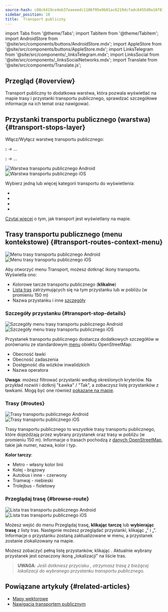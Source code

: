 ```yaml
---
source-hash: c08c6419ce4eb37eaeeedc1186f95e9b81ac6219dcfadc6455d0a16f81b7bdd4
sidebar_position: 10
title:  Transport publiczny
---
```

import Tabs from '@theme/Tabs';
import TabItem from '@theme/TabItem';
import AndroidStore from '@site/src/components/buttons/AndroidStore.mdx';
import AppleStore from '@site/src/components/buttons/AppleStore.mdx';
import LinksTelegram from '@site/src/components/_linksTelegram.mdx';
import LinksSocial from '@site/src/components/_linksSocialNetworks.mdx';
import Translate from '@site/src/components/Translate.js';



## Przegląd {#overview}

Transport publiczny to dodatkowa warstwa, która pozwala wyświetlać na mapie trasy i przystanki transportu publicznego, sprawdzać szczegółowe informacje na ich temat oraz nawigować.

## Przystanki transportu publicznego (warstwa) {#transport-stops-layer}

Włącz/Wyłącz warstwę transportu publicznego:

**<Translate android="true" ids="android_button_seq"/>:** *<Translate android="true" ids="shared_string_menu,configure_map,rendering_category_transport"/> →* &#8230;

<p> </p>

**<Translate ios="true" ids="ios_button_seq"/>:** *<Translate ios="true" ids="shared_string_menu,configure_map,rendering_category_transport"/> →* &#8230;

<p> </p>

![Warstwa transportu publicznego Android](@site/static/img/map/pt_layer_android.png) ![Warstwa transportu publicznego iOS](@site/static/img/map/pt_layer_ios.png)

Wybierz jedną lub więcej kategorii transportu do wyświetlenia:

- <Translate android="true" ids="rendering_attr_transportStops_name"/>
- <Translate android="true" ids="rendering_attr_publicTransportMode_name"/>
- <Translate android="true" ids="rendering_attr_tramTrainRoutes_name"/>
- <Translate android="true" ids="rendering_attr_subwayMode_name"/>

[Czytaj więcej](../map/vector-maps.md#transport) o tym, jak transport jest wyświetlany na mapie.


## Trasy transportu publicznego (menu kontekstowe) {#transport-routes-context-menu}

![Menu trasy transportu publicznego Android](@site/static/img/map/pt_routemenu_android.png) ![Menu trasy transportu publicznego iOS](@site/static/img/map/pt_routemenu_ios.png)

Aby otworzyć menu Transport, możesz dotknąć ikony transportu. Wyświetla ono:

- Kolorowe tarcze transportu publicznego (**klikalne**)
- [Lista tras](#routes) zatrzymujących się na tym przystanku lub w pobliżu (w promieniu 150 m)
- Nazwa przystanku i inne [szczegóły](#transport-stop-details)

### Szczegóły przystanku {#transport-stop-details}

![Szczegóły menu trasy transportu publicznego Android](@site/static/img/map/pt_routemenu_details_android.png) ![Szczegóły menu trasy transportu publicznego iOS](@site/static/img/map/pt_routemenu_details_ios.png)

Przystanek transportu publicznego dostarcza dodatkowych szczegółów w porównaniu ze standardowym [menu](../map/map-context-menu.md#details) obiektu OpenStreetMap:

- Obecność ławki
- Obecność zadaszenia
- Dostępność dla wózków inwalidzkich
- Nazwa operatora

**Uwaga**: możesz filtrować przystanki według określonych kryteriów. Na przykład rozwiń i dotknij "Ławka" / "Tak", a zobaczysz listę przystanków z ławkami. Mogą być one również [pokazane na mapie](../map/point-layers-on-map.md#points-of-interest-pois).


### Trasy {#routes}

![Trasy transportu publicznego Android](@site/static/img/map/pt_routes_android.png) ![Trasy transportu publicznego iOS](@site/static/img/map/pt_routes_ios.png)

Trasy transportu publicznego to wszystkie trasy transportu publicznego, które dojeżdżają przez wybrany przystanek oraz trasy w pobliżu (w promieniu 150 m). Informacje o trasach pochodzą z [danych OpenStreetMap](https://wiki.openstreetmap.org/wiki/Public_transport), takie jak numer, nazwa, kolor i typ.

**Kolor tarczy**:

- Metro - własny kolor linii
- Kolej - brązowy
- Autobus i inne - czerwony
- Tramwaj - niebieski
- Trolejbus - fioletowy

### Przeglądaj trasę {#browse-route}

![Lista tras transportu publicznego Android](@site/static/img/map/pt_route_list_android.png)  ![Lista tras transportu publicznego iOS](@site/static/img/map/pt_route_list_ios.png)

Możesz wejść do menu Przeglądaj trasę, **klikając tarczę** lub **wybierając trasę** z listy tras. Następnie możesz przeglądać przystanki, klikając „<Translate android="true" ids="shared_string_previous"/>” i „<Translate android="true" ids="shared_string_next"/>”. Informacje o przystanku zostaną zaktualizowane w menu, a przystanek zostanie zlokalizowany na mapie.

Możesz zobaczyć pełną listę przystanków, klikając <Translate android="true" ids="rendering_category_details"/>. Aktualnie wybrany przystanek jest oznaczony ikoną „lokalizacji” na liście tras.

> **UWAGA**: *Jeśli dotkniesz przycisku <Translate android="true" ids="get_directions"/>, otrzymasz trasę z bieżącej lokalizacji do wybranego przystanku transportu publicznego.*


## Powiązane artykuły {#related-articles}

- [Mapy wektorowe](../map/vector-maps.md)
- [Nawigacja transportem publicznym](../navigation/routing/public-transport-navigation.md)
